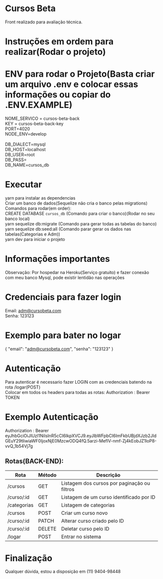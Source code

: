 # Cursos Beta
Front realizado para avaliação técnica.<br />

# Instruções em ordem para realizar(Rodar o projeto)
# ENV para rodar o Projeto(Basta criar um arquivo .env e colocar essas informações ou copiar do .ENV.EXAMPLE)
NOME_SERVICO = cursos-beta-back<br />
KEY = cursos-beta-back-key<br />
PORT=4020<br />
NODE_ENV=develop<br />
<br />
DB_DIALECT=mysql<br />
DB_HOST=localhost<br />
DB_USER=root<br />
DB_PASS=<br />
DB_NAME=cursos_db<br />

# Executar
yarn para instalar as dependencias<br />
Criar um banco de dados(Sequelize não cria o banco pelas migrations)<br />
Comandos para rodar(em order):<br />
CREATE DATABASE `cursos_db`   (Comando para criar o banco)(Rodar no seu banco local)  <br />
yarn sequelize db:migrate     (Comando para gerar todas as tabelas do banco) <br />
yarn sequelize db:seed:all    (Comando parar gerar os dados nas tabelas(Categorias e Adm))<br />
yarn dev para iniciar o projeto<br />


# Informações importantes
Observação: Por hospedar na Heroku(Serviço gratuito) e fazer conexão com meu banco Mysql, pode existir lentidão nas operações

# Credenciais para fazer login
Email: adm@cursobeta.com<br />
Senha: 123123<br />

# Exemplo para bater no logar
{
	"email": "adm@cursobeta.com",
	"senha": "123123"
}

# Autenticação
Para autenticar é necessario fazer LOGIN com as credenciais batendo na rota /logar(POST) <br />
Colocar em todos os headers para todas as rotas: Authorization : Bearer TOKEN

# Exemplo Autenticação
Authorization : Bearer eyJhbGciOiJIUzI1NiIsInR5cCI6IkpXVCJ9.eyJlbWFpbCI6ImFkbUBjdXJzb2JldGEuY29tIiwiaWF0IjoxNjE0MzcwODQ4fQ.5arzi-MefIV-nmf-Zj4kEobJZ1loP8-vvQ_1b54Vj7g

## Rotas(BACK-END):

| Rota       	        | Método 	  | Descrição                                               	|
|-------------------- |--------	  |---------------------------------------------------------	|
| /cursos    	        | GET   	  | Listagem dos cursos por paginação ou filtros              |
| /curso/:id    	    | GET   	  | Listagem de um curso identificado por ID                  |
| /categorias    	    | GET   	  | Listagem de categorias                                    |
| /cursos    	        | POST   	  | Criar um curso novo                                       |
| /curso/:id    	    | PATCH   	| Alterar curso criado pelo ID                              |
| /curso/:id    	    | DELETE   	| Deletar curso pelo ID                                     |
| /logar   	          | POST   	  | Entrar no sistema                                         |

# Finalização

Qualquer dúvida, estou a disposição em (11) 9404-98448